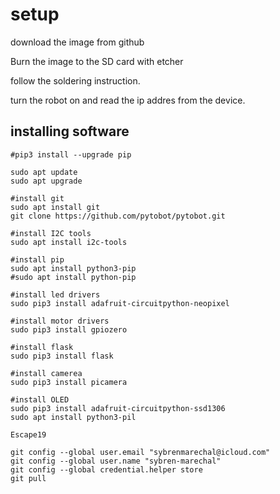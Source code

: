# setup

download the image from github

Burn the image to the SD card with etcher

follow the soldering instruction.

turn the robot on and read the ip addres from the device.

## installing software

```text
#pip3 install --upgrade pip

sudo apt update
sudo apt upgrade 

#install git
sudo apt install git
git clone https://github.com/pytobot/pytobot.git

#install I2C tools
sudo apt install i2c-tools

#install pip
sudo apt install python3-pip
#sudo apt install python-pip

#install led drivers
sudo pip3 install adafruit-circuitpython-neopixel

#install motor drivers
sudo pip3 install gpiozero

#install flask
sudo pip3 install flask

#install camerea
sudo pip3 install picamera

#install OLED
sudo pip3 install adafruit-circuitpython-ssd1306
sudo apt install python3-pil

Escape19

git config --global user.email "sybrenmarechal@icloud.com"
git config --global user.name "sybren-marechal"
git config --global credential.helper store
git pull
```

